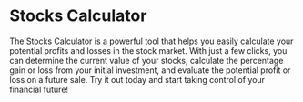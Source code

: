 # Stocks Calculator

The Stocks Calculator is a powerful tool that helps you easily calculate your potential profits and losses in the stock market. With just a few clicks, you can determine the current value of your stocks, calculate the percentage gain or loss from your initial investment, and evaluate the potential profit or loss on a future sale. Try it out today and start taking control of your financial future!
